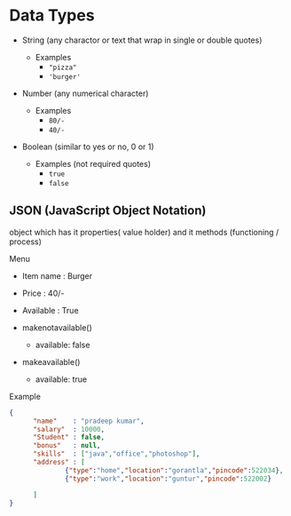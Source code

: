 # Data Types

- String (any charactor or text that wrap in single or double quotes)
    - Examples
        - `"pizza"`
        - `'burger'`
       

- Number (any numerical character)
    - Examples
        - `80/-`
        - `40/-`
- Boolean (similar to yes or no, 0 or 1)
    - Examples (not required quotes)
        - `true`
        - `false`

## JSON (JavaScript Object Notation)   
object which has it properties( value holder) and it methods (functioning / process)  

Menu
- Item name   : Burger
- Price       : 40/-
- Available   : True

- makenotavailable()
   - available: false

- makeavailable()
   - available: true   

Example
```json
{
      "name"    : "pradeep kumar",
      "salary"  : 10000,
      "Student" : false,
      "bonus"   : null,
      "skills"  : ["java","office","photoshop"],
      "address" : [
              {"type":"home","location":"gorantla","pincode":522034},
              {"type":"work","location":"guntur","pincode":522002}

      ]
}
```